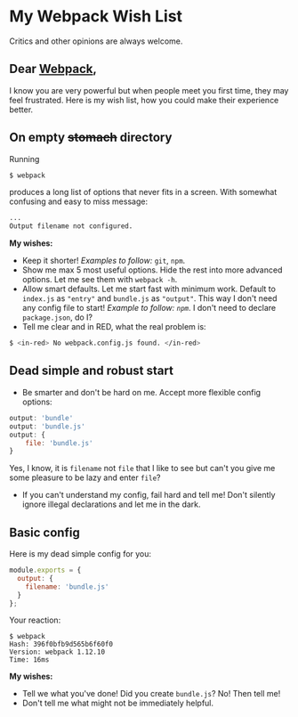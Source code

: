 # My Webpack Wish List
Critics and other opinions are always welcome.

## Dear [Webpack](https://webpack.github.io/),
I know you are very powerful but when people meet you first time, they may feel frustrated.
Here is my wish list, how you could make their experience better.

## On empty ~~stomach~~ directory
Running
```sh
$ webpack
```
produces a long list of options that never fits in a screen. With somewhat confusing and easy to miss message:
```sh
...
Output filename not configured.
```
**My wishes:**
- Keep it shorter! *Examples to follow:* `git`, `npm`.
- Show me max 5 most useful options. Hide the rest into more advanced options. Let me see them with `webpack -h`.
- Allow smart defaults. Let me start fast with minimum work. Default to `index.js` as `"entry"` and `bundle.js` as `"output"`. This way I don't need any config file to start! *Example to follow: `npm`*. I don't need to declare `package.json`, do I?
- Tell me clear and in RED, what the real problem is:
```sh
$ <in-red> No webpack.config.js found. </in-red>
```


## Dead simple and robust start
- Be smarter and don't be hard on me. Accept more flexible config options:
```js
output: 'bundle'
output: 'bundle.js'
output: {
	file: 'bundle.js'
}
```
Yes, I know, it is `filename` not `file` that I like to see but can't you give me some pleasure to be lazy and enter `file`?
- If you can't understand my config, fail hard and tell me! Don't silently ignore illegal declarations and let me in the dark.


## Basic config
Here is my dead simple config for you:
```js
module.exports = {
  output: {
  	filename: 'bundle.js'
  }
};
```
Your reaction:
```
$ webpack
Hash: 396f0bfb9d565b6f60f0
Version: webpack 1.12.10
Time: 16ms
```

**My wishes:**
- Tell we what you've done! Did you create `bundle.js`? No! Then tell me!
- Don't tell me what might not be immediately helpful. 

